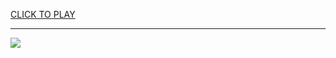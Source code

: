 
<a href="https://premium76.site?title=scary_maze_game_unblocked_games&ref=13M">CLICK TO PLAY</a></h3>
<hr>

<a href="https://premium76.site?title=scary_maze_game_unblocked_games&ref=13M"><img src="https://clearcache.store/games.png"></a>


